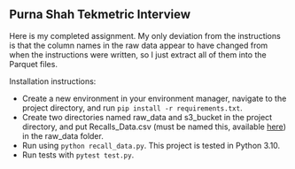 ## Purna Shah Tekmetric Interview
Here is my completed assignment. My only deviation from the instructions is that the column names in the raw data appear to have changed from when the instructions were written, so I just extract all of them into the Parquet files.

Installation instructions:

- Create a new environment in your environment manager, navigate to the project directory, and run `pip install -r requirements.txt`.
- Create two directories named raw_data and s3_bucket in the project directory, and put Recalls_Data.csv (must be named this, available [here](https://catalog.data.gov/dataset/recalls-data)) in the raw_data folder.
- Run using `python recall_data.py`. This project is tested in Python 3.10.
- Run tests with `pytest test.py`.
